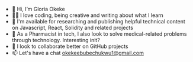 - 👋 Hi, I’m Gloria Okeke
- 👩‍💻 I love coding, being creative and writing about what I learn
- 🧡 I'm available for researching and publishing helpful technical content on Javascript, React, Solidity and related projects
- 💊 As a Pharmacist in tech, I also look to solve medical-related problems through technology. Interesting init?  
- 🚀 I look to collaborate better on GitHub projects
- 📫 Let's have a chat okekeebubechukwu1@gmail.com
